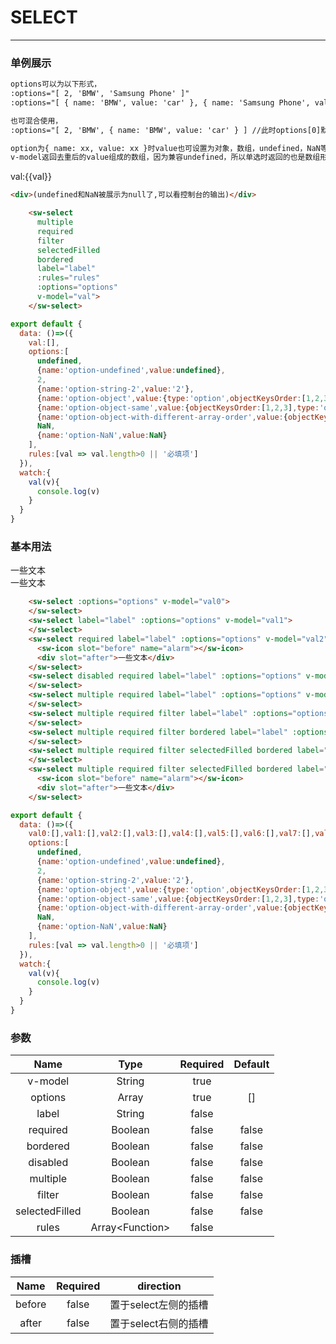 # SELECT
---
### 单例展示
```html
options可以为以下形式，
:options="[ 2, 'BMW', 'Samsung Phone' ]"
:options="[ { name: 'BMW', value: 'car' }, { name: 'Samsung Phone', value: 'phone' } ]"

也可混合使用，
:options="[ 2, 'BMW', { name: 'BMW', value: 'car' } ] //此时options[0]默认等价于{ name: xx, value: 2 }

option为{ name: xx, value: xx }时value也可设置为对象，数组，undefined，NaN等形式
v-model返回去重后的value组成的数组，因为兼容undefined，所以单选时返回的也是数组形式
```
<common-decorator>
  <div style="width:400px">
    <sw-select multiple required filter selectedFilled bordered label="label" :rules="rules" :options="options" v-model="val">
    </sw-select>
    <div>val:{{val}}</div>
  </div>
</common-decorator>

``` html
<div>(undefined和NaN被展示为null了,可以看控制台的输出)</div>
```

``` html
    <sw-select
      multiple
      required
      filter
      selectedFilled
      bordered
      label="label"
      :rules="rules"
      :options="options"
      v-model="val">
    </sw-select>
```

```js
export default {
  data: ()=>({
    val:[],
    options:[
      undefined,
      {name:'option-undefined',value:undefined},
      2,
      {name:'option-string-2',value:'2'},
      {name:'option-object',value:{type:'option',objectKeysOrder:[1,2,3]}},
      {name:'option-object-same',value:{objectKeysOrder:[1,2,3],type:'option'}},
      {name:'option-object-with-different-array-order',value:{objectKeysOrder:[1,3,2],type:'option'}},
      NaN,
      {name:'option-NaN',value:NaN}
    ],
    rules:[val => val.length>0 || '必填项']
  }),
  watch:{
    val(v){
      console.log(v)
    }
  }
}
```

### 基本用法
<common-decorator>
  <div style="width:400px">
    <sw-select :options="options" v-model="val0">
    </sw-select>
    <sw-select label="label" :options="options" v-model="val1">
    </sw-select>
    <sw-select required label="label" :options="options" v-model="val2">
      <sw-icon slot="before" name="alarm"></sw-icon>
      <div slot="after">一些文本</div>
    </sw-select>
    <sw-select disabled required label="label" :options="options" v-model="val3">
    </sw-select>
    <sw-select multiple required label="label" :options="options" v-model="val4">
    </sw-select>
    <sw-select multiple required filter label="label" :options="options" v-model="val5">
    </sw-select>
    <sw-select multiple required filter bordered label="label" :options="options" v-model="val6">
    </sw-select>
    <sw-select multiple required filter selectedFilled bordered label="label" :options="options" v-model="val7">
    </sw-select>
    <sw-select multiple required filter selectedFilled bordered label="label" :rules="rules" :options="options" v-model="val8">
      <sw-icon slot="before" name="alarm"></sw-icon>
      <div slot="after">一些文本</div>
    </sw-select>
  </div>
</common-decorator>

<script>
export default {
  data: ()=>({
    val0:[],val1:[],val2:[],val3:[],val4:[],val5:[],val6:[],val7:[],val8:[],val:[],
    options:[
      undefined,
      {name:'option-undefined',value:undefined},
      2,
      {name:'option-string-2',value:'2'},
      {name:'option-object',value:{type:'option',objectKeysOrder:[1,2,3]}},
      {name:'option-object-same',value:{objectKeysOrder:[1,2,3],type:'option'}},
      {name:'option-object-with-different-array-order',value:{objectKeysOrder:[1,3,2],type:'option'}},
      NaN,
      {name:'option-NaN',value:NaN}
    ],
    rules:[val => val.length>0 || '必填项']
  }),
  watch:{
    val(v){
      console.log(v)
    }
  }
}
</script>

``` html
    <sw-select :options="options" v-model="val0">
    </sw-select>
    <sw-select label="label" :options="options" v-model="val1">
    </sw-select>
    <sw-select required label="label" :options="options" v-model="val2">
      <sw-icon slot="before" name="alarm"></sw-icon>
      <div slot="after">一些文本</div>
    </sw-select>
    <sw-select disabled required label="label" :options="options" v-model="val3">
    </sw-select>
    <sw-select multiple required label="label" :options="options" v-model="val4">
    </sw-select>
    <sw-select multiple required filter label="label" :options="options" v-model="val5">
    </sw-select>
    <sw-select multiple required filter bordered label="label" :options="options" v-model="val6">
    </sw-select>
    <sw-select multiple required filter selectedFilled bordered label="label" :options="options" v-model="val7">
    </sw-select>
    <sw-select multiple required filter selectedFilled bordered label="label" :rules="rules" :options="options" v-model="val8">
      <sw-icon slot="before" name="alarm"></sw-icon>
      <div slot="after">一些文本</div>
    </sw-select>
```

``` js
export default {
  data: ()=>({
    val0:[],val1:[],val2:[],val3:[],val4:[],val5:[],val6:[],val7:[],val8:[],val:[],
    options:[
      undefined,
      {name:'option-undefined',value:undefined},
      2,
      {name:'option-string-2',value:'2'},
      {name:'option-object',value:{type:'option',objectKeysOrder:[1,2,3]}},
      {name:'option-object-same',value:{objectKeysOrder:[1,2,3],type:'option'}},
      {name:'option-object-with-different-array-order',value:{objectKeysOrder:[1,3,2],type:'option'}},
      NaN,
      {name:'option-NaN',value:NaN}
    ],
    rules:[val => val.length>0 || '必填项']
  }),
  watch:{
    val(v){
      console.log(v)
    }
  }
}
```

### 参数
Name|Type|Required|Default|
:------:|:------:|:------:|:------:|
v-model|String|true||
options|Array|true|[]|
label|String|false||
required|Boolean|false|false|
bordered|Boolean|false|false|
disabled|Boolean|false|false|
multiple|Boolean|false|false|
filter|Boolean|false|false|
selectedFilled|Boolean|false|false|
rules|Array\<Function\>|false||

### 插槽

Name|Required|direction|
:------:|:------:|:------:|
before|false|置于select左侧的插槽|
after|false|置于select右侧的插槽|